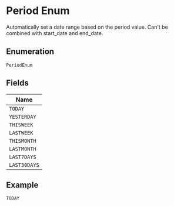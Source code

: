 
# Period Enum

Automatically set a date range based on the period value. Can't be combined with start_date and end_date.

## Enumeration

`PeriodEnum`

## Fields

| Name |
|  --- |
| `TODAY` |
| `YESTERDAY` |
| `THISWEEK` |
| `LASTWEEK` |
| `THISMONTH` |
| `LASTMONTH` |
| `LAST7DAYS` |
| `LAST30DAYS` |

## Example

```
TODAY
```

